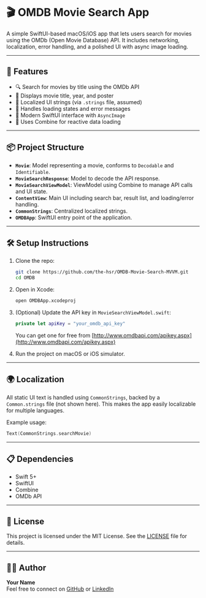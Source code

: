 # 🎬 OMDB Movie Search App

A simple SwiftUI-based macOS/iOS app that lets users search for movies using the OMDb (Open Movie Database) API. It includes networking, localization, error handling, and a polished UI with async image loading.

---

## 🚀 Features

- 🔍 Search for movies by title using the OMDb API
- 🧾 Displays movie title, year, and poster
- 💬 Localized UI strings (via `.strings` file, assumed)
- 🔁 Handles loading states and error messages
- 🎨 Modern SwiftUI interface with `AsyncImage`
- 📡 Uses Combine for reactive data loading

---

## 📦 Project Structure

- **`Movie`**: Model representing a movie, conforms to `Decodable` and `Identifiable`.
- **`MovieSearchResponse`**: Model to decode the API response.
- **`MovieSearchViewModel`**: ViewModel using Combine to manage API calls and UI state.
- **`ContentView`**: Main UI including search bar, result list, and loading/error handling.
- **`CommonStrings`**: Centralized localized strings.
- **`OMDBApp`**: SwiftUI entry point of the application.

---

## 🛠 Setup Instructions

1. Clone the repo:
   ```bash
   git clone https://github.com/the-hsr/OMDB-Movie-Search-MVVM.git
   cd OMDB
   ```

2. Open in Xcode:
   ```bash
   open OMDBApp.xcodeproj
   ```

3. (Optional) Update the API key in `MovieSearchViewModel.swift`:
   ```swift
   private let apiKey = "your_omdb_api_key"
   ```
   You can get one for free from [http://www.omdbapi.com/apikey.aspx](http://www.omdbapi.com/apikey.aspx)

4. Run the project on macOS or iOS simulator.

---

## 🌍 Localization

All static UI text is handled using `CommonStrings`, backed by a `Common.strings` file (not shown here). This makes the app easily localizable for multiple languages.

Example usage:
```swift
Text(CommonStrings.searchMovie)
```
---

## 📋 Dependencies

- Swift 5+
- SwiftUI
- Combine
- OMDb API

---

## 🤝 License

This project is licensed under the MIT License. See the [LICENSE](LICENSE) file for details.

---

## 🙋‍♂️ Author

**Your Name**  
Feel free to connect on [GitHub](https://github.com/the-hsr) or [LinkedIn](https://www.linkedin.com/in/himanshu---singh/)
